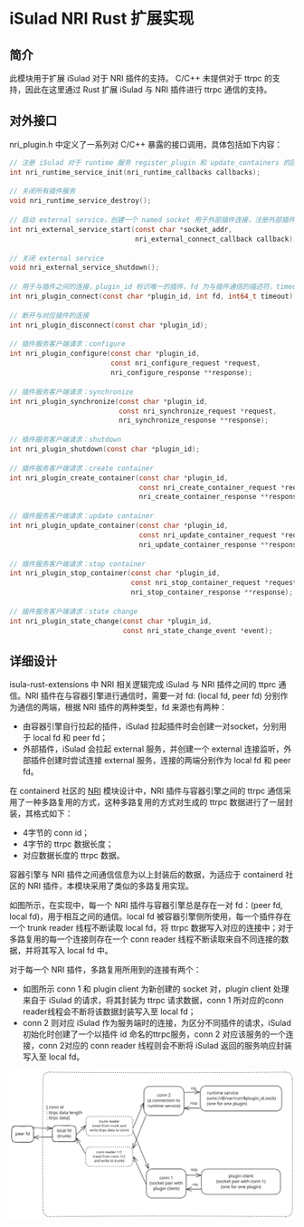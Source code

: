 # iSulad NRI Rust 扩展实现

## 简介

此模块用于扩展 iSulad 对于 NRI 插件的支持。
C/C++ 未提供对于 ttrpc 的支持，因此在这里通过 Rust 扩展 iSulad 与 NRI 插件进行 ttrpc 通信的支持。

## 对外接口

nri_plugin.h 中定义了一系列对 C/C++ 暴露的接口调用，具体包括如下内容：

```C
// 注册 iSulad 对于 runtime 服务 register_plugin 和 update_containers 的回调
int nri_runtime_service_init(nri_runtime_callbacks callbacks);

// 关闭所有插件服务
void nri_runtime_service_destroy();

// 启动 external service，创建一个 named socket 用于外部插件连接，注册外部插件连接时的回调
int nri_external_service_start(const char *socket_addr,
                               nri_external_connect_callback callback);

// 关闭 external service
void nri_external_service_shutdown();

// 用于与插件之间的连接，plugin_id 标识唯一的插件，fd 为与插件通信的描述符，timeout 定义超时时间
int nri_plugin_connect(const char *plugin_id, int fd, int64_t timeout);

// 断开与对应插件的连接
int nri_plugin_disconnect(const char *plugin_id);

// 插件服务客户端请求：configure
int nri_plugin_configure(const char *plugin_id,
                         const nri_configure_request *request,
                         nri_configure_response **response);

// 插件服务客户端请求：synchronize
int nri_plugin_synchronize(const char *plugin_id,
                           const nri_synchronize_request *request,
                           nri_synchronize_response **response);

// 插件服务客户端请求：shutdown
int nri_plugin_shutdown(const char *plugin_id);

// 插件服务客户端请求：create container
int nri_plugin_create_container(const char *plugin_id,
                                const nri_create_container_request *request,
                                nri_create_container_response **response);

// 插件服务客户端请求：update container
int nri_plugin_update_container(const char *plugin_id,
                                const nri_update_container_request *request,
                                nri_update_container_response **response);

// 插件服务客户端请求：stop container
int nri_plugin_stop_container(const char *plugin_id,
                              const nri_stop_container_request *request,
                              nri_stop_container_response **response);

// 插件服务客户端请求：state change
int nri_plugin_state_change(const char *plugin_id,
                            const nri_state_change_event *event);
```

## 详细设计

isula-rust-extensions 中 NRI 相关逻辑完成 iSulad 与 NRI 插件之间的 ttprc 通信。NRI 插件在与容器引擎进行通信时，需要一对 fd: (local fd, peer fd) 分别作为通信的两端，根据 NRI 插件的两种类型，fd 来源也有两种：
 - 由容器引擎自行拉起的插件，iSulad 拉起插件时会创建一对socket，分别用于 local fd 和 peer fd；
 - 外部插件，iSulad 会拉起 external 服务，并创建一个 external 连接监听，外部插件创建时尝试连接 external 服务，连接的两端分别作为 local fd 和 peer fd。

在 containerd 社区的 [NRI](https://github.com/containerd/nri) 模块设计中，NRI 插件与容器引擎之间的 ttrpc 通信采用了一种多路复用的方式，这种多路复用的方式对生成的 ttrpc 数据进行了一层封装，其格式如下：
 - 4字节的 conn id；
 - 4字节的 ttrpc 数据长度；
 - 对应数据长度的 ttrpc 数据。

容器引擎与 NRI 插件之间通信信息为以上封装后的数据，为适应于 containerd 社区的 NRI 插件，本模块采用了类似的多路复用实现。

如图所示，在实现中，每一个 NRI 插件与容器引擎总是存在一对 fd：(peer fd, local fd)，用于相互之间的通信。local fd 被容器引擎侧所使用，每一个插件存在一个 trunk reader 线程不断读取 local fd，将 ttrpc 数据写入对应的连接中；对于多路复用的每一个连接则存在一个 conn reader 线程不断读取来自不同连接的数据，并将其写入 local fd 中。

对于每一个 NRI 插件，多路复用所用到的连接有两个：
 - 如图所示 conn 1 和 plugin client 为新创建的 socket 对，plugin client 处理来自于 iSulad 的请求，将其封装为 ttrpc 请求数据，conn 1 所对应的conn reader线程会不断将该数据封装写入至 local fd；
 - conn 2 则对应 iSulad 作为服务端时的连接，为区分不同插件的请求，iSulad 初始化时创建了一个以插件 id 命名的ttrpc服务，conn 2 对应该服务的一个连接，conn 2对应的 conn reader 线程则会不断将 iSulad 返回的服务响应封装写入至 local fd。

![](./nri-ttrpc.svg)


